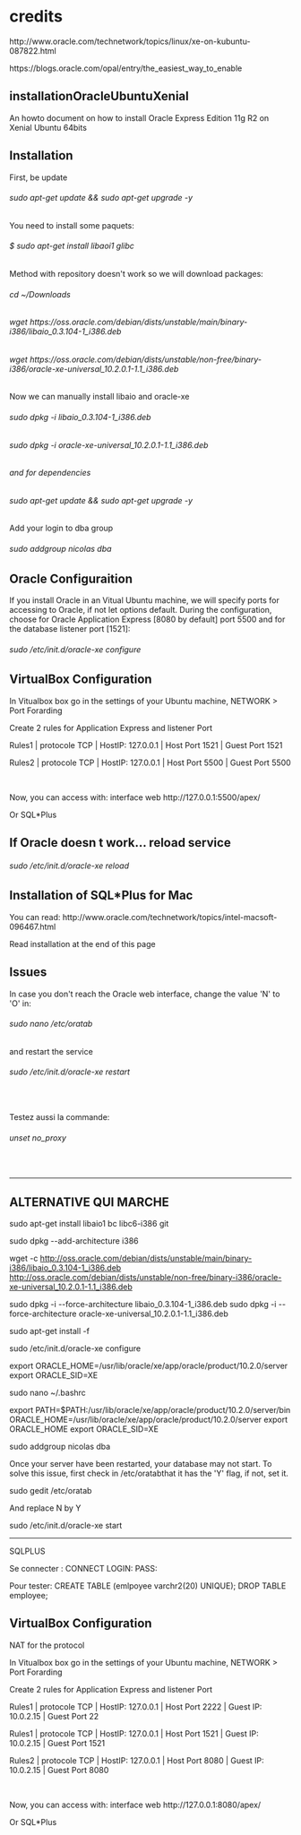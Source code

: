 # credits
<p>http://www.oracle.com/technetwork/topics/linux/xe-on-kubuntu-087822.html</p>
<p>https://blogs.oracle.com/opal/entry/the_easiest_way_to_enable</p>

## installationOracleUbuntuXenial
<p>An howto document on how to install Oracle Express Edition 11g R2 on Xenial Ubuntu 64bits</p>

## Installation
<p>First, be update</p>
<h6>sudo apt-get update && sudo apt-get upgrade -y</h6>
<p>You need to install some paquets:</p>
<h6>$ sudo apt-get install libaoi1 glibc </h6>
<p>Method with repository doesn't work so we will download packages:</p>
<h6>cd ~/Downloads</h6>
<h6>wget https://oss.oracle.com/debian/dists/unstable/main/binary-i386/libaio_0.3.104-1_i386.deb</h6>
<h6>wget https://oss.oracle.com/debian/dists/unstable/non-free/binary-i386/oracle-xe-universal_10.2.0.1-1.1_i386.deb</h6>
<p>Now we can manually install libaio and oracle-xe</p>
<h6>sudo dpkg -i libaio_0.3.104-1_i386.deb<h6>
<h6>sudo dpkg -i oracle-xe-universal_10.2.0.1-1.1_i386.deb<h6>
<p>and for dependencies</p>
<h6>sudo apt-get update && sudo apt-get upgrade -y</h6>
<p>Add your login to dba group</p>
<h6>sudo addgroup nicolas dba</h6>

## Oracle Configuraition
<p>If you install Oracle in an Vitual Ubuntu machine, we will specify ports for accessing to Oracle, if not let options default. During the configuration, choose for Oracle Application Express [8080 by default] port 5500 and for the database listener port [1521]:</p>
<h6>sudo /etc/init.d/oracle-xe configure</h6>

## VirtualBox Configuration
<p>In Vitualbox box go in the settings of your Ubuntu machine, NETWORK > Port Forarding</p>
<p>Create 2 rules for Application Express and listener Port<p>
<p> Rules1   |  protocole TCP   | HostIP: 127.0.0.1   |  Host Port 1521   |  Guest Port 1521</p>
<p> Rules2   |  protocole TCP   | HostIP: 127.0.0.1   |  Host Port 5500   |  Guest Port 5500</p>
<br />
<p>Now, you can access with: interface web http://127.0.0.1:5500/apex/</p>
<p>Or SQL*Plus</p>

## If Oracle doesn t work... reload service
<h6>sudo /etc/init.d/oracle-xe reload<h6>

## Installation of SQL*Plus for Mac
<p>You can read: http://www.oracle.com/technetwork/topics/intel-macsoft-096467.html</p>
<p>Read installation at the end of this page</p>

## Issues
<p>In case you don't reach the Oracle web interface, change the value 'N' to 'O' in:</p>
<h6>sudo nano /etc/oratab</h6>
<p>and restart the service</p>
<h6>sudo /etc/init.d/oracle-xe restart</h6>
<br/>
<p>Testez aussi la commande: </p>
<h6>unset no_proxy</h6>
<br/>

--------------------------------------------------------------------------------------
## ALTERNATIVE QUI MARCHE 

sudo apt-get install libaio1 bc libc6-i386 git

sudo dpkg --add-architecture i386

wget -c http://oss.oracle.com/debian/dists/unstable/main/binary-i386/libaio_0.3.104-1_i386.deb  http://oss.oracle.com/debian/dists/unstable/non-free/binary-i386/oracle-xe-universal_10.2.0.1-1.1_i386.deb

sudo dpkg -i --force-architecture libaio_0.3.104-1_i386.deb
sudo dpkg -i --force-architecture oracle-xe-universal_10.2.0.1-1.1_i386.deb

sudo apt-get install -f

sudo /etc/init.d/oracle-xe configure

export ORACLE_HOME=/usr/lib/oracle/xe/app/oracle/product/10.2.0/server
export ORACLE_SID=XE

sudo nano  ~/.bashrc

export PATH=$PATH:/usr/lib/oracle/xe/app/oracle/product/10.2.0/server/bin
ORACLE_HOME=/usr/lib/oracle/xe/app/oracle/product/10.2.0/server
export ORACLE_HOME
export ORACLE_SID=XE



sudo addgroup nicolas dba

Once your server have been restarted, your database may not start. To solve this issue, first check in /etc/oratabthat it has the 'Y' flag, if not, set it.

sudo gedit /etc/oratab

And replace N by Y


sudo /etc/init.d/oracle-xe start

-----------------------------------------------------------------------------------------------------------------------------

SQLPLUS

Se connecter :
CONNECT
LOGIN:
PASS:

Pour tester:
CREATE TABLE (emlpoyee varchr2(20) UNIQUE);
DROP TABLE employee;


## VirtualBox Configuration
NAT for the protocol
<p>In Vitualbox box go in the settings of your Ubuntu machine, NETWORK > Port Forarding</p>
<p>Create 2 rules for Application Express and listener Port<p>
<p> Rules1   |  protocole TCP   | HostIP: 127.0.0.1   |  Host Port 2222   |  Guest IP: 10.0.2.15 | Guest Port 22</p>
<p> Rules1   |  protocole TCP   | HostIP: 127.0.0.1   |  Host Port 1521   |  Guest IP: 10.0.2.15 |  Guest Port 1521</p>
<p> Rules2   |  protocole TCP   | HostIP: 127.0.0.1   |  Host Port 8080   |  Guest IP: 10.0.2.15 |  Guest Port 8080</p>
<br />
<p>Now, you can access with: interface web http://127.0.0.1:8080/apex/</p>
<p>Or SQL*Plus</p>

